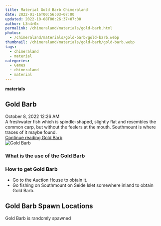 ```yaml
---
title: Material Gold Barb Chimeraland
date: 2022-01-16T00:56:03+07:00
updated: 2022-10-08T00:26:37+07:00
author: L3n4r0x
permalink: /chimeraland/materials/gold-barb.html
photos:
  - /chimeraland/materials/gold-barb/gold-barb.webp
thumbnail: /chimeraland/materials/gold-barb/gold-barb.webp
tags:
  - chimeraland
  - material
categories:
  - Games
  - chimeraland
  - material
---
```


<section id="bootstrap-wrapper">
  <link
    rel="stylesheet"
    href="https://rawcdn.githack.com/dimaslanjaka/Web-Manajemen/870a349/css/bootstrap-5-3-0-alpha3-wrapper.css"
  />
  <div
    class="row g-0 border rounded overflow-hidden flex-md-row mb-4 shadow-sm position-relative bg-light text-dark"
  >
    <div class="col p-4 d-flex flex-column position-static">
      <strong class="d-inline-block mb-2 text-success">materials</strong>
      <h2 class="mb-0">Gold Barb</h2>
      <div class="mb-1 text-muted">October 8, 2022 12:26 AM</div>
      <div class="mb-2 border p-1">
        A freshwater fish which is spindle-shaped, slightly flat and resembles
        the common carp, but without the feelers at the mouth. Southmount is
        where traces of it maybe found.
      </div>
      <a
        href="/chimeraland/materials/gold-barb.html"
        class="stretched-link d-none"
        >Continue reading Gold Barb</a
      >
    </div>
    <div class="col-auto d-none d-lg-block">
      <img
        src="/chimeraland/materials/gold-barb/gold-barb.webp"
        alt="Gold Barb"
      />
    </div>
  </div>
  <div class="row bg-light text-dark">
    <div class="col-lg-6 col-12 mb-2">
      <div class="card">
        <div class="card-body">
          <h3 class="card-title">What is the use of the Gold Barb</h3>
          <div class="card-text"><ul></ul></div>
        </div>
      </div>
    </div>
    <div class="col-lg-6 col-12 mb-2">
      <div class="card">
        <div class="card-body">
          <h3 class="card-title">How to get Gold Barb</h3>
          <div class="card-text">
            <ul>
              <li>Go to the Auction House to obtain it.</li>
              <li>
                Go fishing on Southmount on Seide Islet somewhere inland to
                obtain Gold Barb.
              </li>
            </ul>
          </div>
        </div>
      </div>
    </div>
    <div class="col-12 mb-2">
      <h2>Gold Barb Spawn Locations</h2>
      <p>Gold Barb is randomly spawned</p>
    </div>
  </div>
</section>